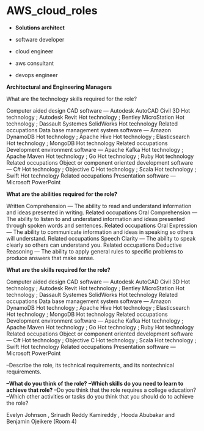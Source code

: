 # AWS_cloud_roles

- **Solutions architect**

- software developer

- cloud engineer

- aws consultant

- devops engineer

**Architectural and Engineering Managers**

What are the technology skills required for the role?

Computer aided design CAD software — Autodesk AutoCAD Civil 3D Hot technology ; Autodesk Revit Hot technology ; Bentley MicroStation Hot technology ; Dassault Systemes SolidWorks Hot technology
Related occupations
Data base management system software — Amazon DynamoDB Hot technology ; Apache Hive Hot technology ; Elasticsearch Hot technology ; MongoDB Hot technology
Related occupations
Development environment software — Apache Kafka Hot technology ; Apache Maven Hot technology ; Go Hot technology ; Ruby Hot technology
Related occupations
Object or component oriented development software — C# Hot technology ; Objective C Hot technology ; Scala Hot technology ; Swift Hot technology
Related occupations
Presentation software — Microsoft PowerPoint

**What are the abilities required for the role?**

Written Comprehension — The ability to read and understand information and ideas presented in writing.
Related occupations
Oral Comprehension — The ability to listen to and understand information and ideas presented through spoken words and sentences.
Related occupations
Oral Expression — The ability to communicate information and ideas in speaking so others will understand.
Related occupations
Speech Clarity — The ability to speak clearly so others can understand you.
Related occupations
Deductive Reasoning — The ability to apply general rules to specific problems to produce answers that make sense.

**What are the skills required for the role?**

Computer aided design CAD software — Autodesk AutoCAD Civil 3D Hot technology ; Autodesk Revit Hot technology ; Bentley MicroStation Hot technology ; Dassault Systemes SolidWorks Hot technology
Related occupations
Data base management system software — Amazon DynamoDB Hot technology ; Apache Hive Hot technology ; Elasticsearch Hot technology ; MongoDB Hot technology
Related occupations
Development environment software — Apache Kafka Hot technology ; Apache Maven Hot technology ; Go Hot technology ; Ruby Hot technology
Related occupations
Object or component oriented development software — C# Hot technology ; Objective C Hot technology ; Scala Hot technology ; Swift Hot technology
Related occupations
Presentation software — Microsoft PowerPoint

–Describe the role, its technical requirements, and its nontechnical requirements.

**–What do you think of the role?**
**–Which skills do you need to learn to achieve that role?**
–Do you think that the role requires a college education?
–Which other activities or tasks do you think that you should do to achieve the role?

Evelyn Johnson , Srinadh Reddy Kamireddy , Hooda Abubakar and Benjamin Ojeikere (Room 4)
